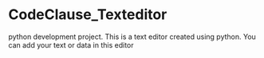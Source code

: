 # CodeClause_Texteditor
python development project. 
This is a text editor created using python. 
You can add your text or data in this editor 
